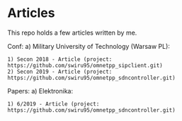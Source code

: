 # Articles
This repo holds a few articles written by me.

Conf:
  a) Military University of Technology (Warsaw PL):
 
    1) Secon 2018 - Article (project: https://github.com/swiru95/omnetpp_sipclient.git)
    2) Secon 2019 - Article (project: https://github.com/swiru95/omnetpp_sdncontroller.git)

Papers:
  a) Elektronika:

    1) 6/2019 - Article (project: https://github.com/swiru95/omnetpp_sdncontroller.git)
